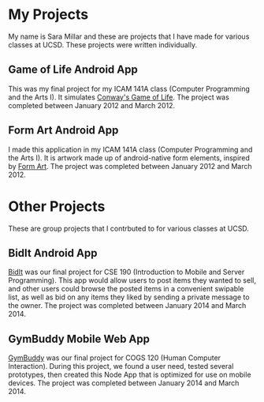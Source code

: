 My Projects
===============

My name is Sara Millar and these are projects that I have made for various classes at UCSD. These projects were written individually.

Game of Life Android App
------------------------
This was my final project for my ICAM 141A class (Computer Programming and the Arts I). It simulates [Conway's Game of Life](http://en.wikipedia.org/wiki/Game_of_life). The project was completed between January 2012 and March 2012.

Form Art Android App
--------------------
I made this application in my ICAM 141A class (Computer Programming and the Arts I). It is artwork made up of android-native form elements, inspired by [Form Art](http://www.c3.hu/collection/form/). The project was completed between January 2012 and March 2012.

Other Projects
==============

These are group projects that I contrbuted to for various classes at UCSD.

BidIt Android App
-----------------
[BidIt](https://github.com/aluon/cse190) was our final project for CSE 190 (Introduction to Mobile and Server Programming). This app would allow users to post items they wanted to sell, and other users could browse the posted items in a convenient swipable list, as well as bid on any items they liked by sending a private message to the owner. The project was completed between January 2014 and March 2014.

GymBuddy Mobile Web App
-----------------------
[GymBuddy](https://github.com/mkoonce/gymbuddy) was our final project for COGS 120 (Human Computer Interaction). During this project, we found a user need, tested several prototypes, then created this Node App that is optimized for use on mobile devices. The project was completed between January 2014 and March 2014.
